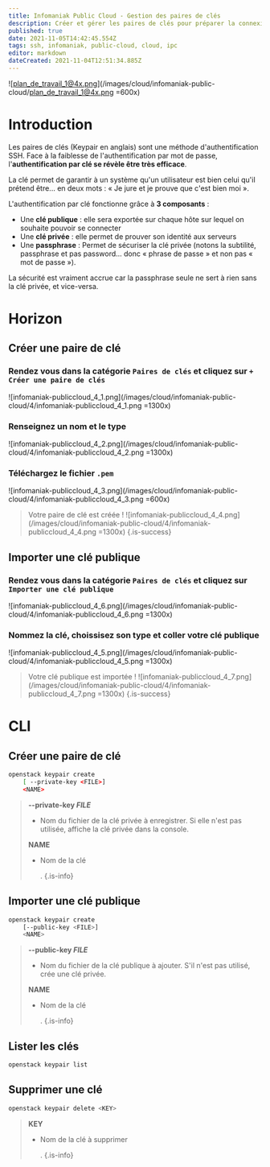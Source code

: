 ```yaml
---
title: Infomaniak Public Cloud - Gestion des paires de clés
description: Créer et gérer les paires de clés pour préparer la connexion SSH
published: true
date: 2021-11-05T14:42:45.554Z
tags: ssh, infomaniak, public-cloud, cloud, ipc
editor: markdown
dateCreated: 2021-11-04T12:51:34.885Z
---
```


![plan_de_travail_1@4x.png](/images/cloud/infomaniak-public-cloud/plan_de_travail_1@4x.png =600x)
# Introduction
Les paires de clés (Keypair en anglais) sont une méthode d'authentification SSH.
Face à la faiblesse de l'authentification par mot de passe, l'**authentification par clé se révèle être très efficace**.

La clé permet de garantir à un système qu'un utilisateur est bien celui qu'il prétend être... en deux mots : « Je jure et je prouve que c'est bien moi ».

L'authentification par clé fonctionne grâce à **3 composants** :
 - Une **clé publique** : elle sera exportée sur chaque hôte sur lequel on souhaite pouvoir se connecter
 - Une **clé privée** : elle permet de prouver son identité aux serveurs
 - Une **passphrase** : Permet de sécuriser la clé privée (notons la subtilité, passphrase et pas password... donc « phrase de passe » et non pas « mot de passe »).

La sécurité est vraiment accrue car la passphrase seule ne sert à rien sans la clé privée, et vice-versa. 
# Horizon
## Créer une paire de clé
### Rendez vous dans la catégorie `Paires de clés` et cliquez sur `+ Créer une paire de clés`
![infomaniak-publiccloud_4_1.png](/images/cloud/infomaniak-public-cloud/4/infomaniak-publiccloud_4_1.png =1300x)
### Renseignez un nom et le type
![infomaniak-publiccloud_4_2.png](/images/cloud/infomaniak-public-cloud/4/infomaniak-publiccloud_4_2.png =1300x)
### Téléchargez le fichier `.pem`
![infomaniak-publiccloud_4_3.png](/images/cloud/infomaniak-public-cloud/4/infomaniak-publiccloud_4_3.png =600x)

> Votre paire de clé est créée !
> ![infomaniak-publiccloud_4_4.png](/images/cloud/infomaniak-public-cloud/4/infomaniak-publiccloud_4_4.png =1300x)
{.is-success}


## Importer une clé publique
### Rendez vous dans la catégorie `Paires de clés` et cliquez sur ` Importer une clé publique`
![infomaniak-publiccloud_4_6.png](/images/cloud/infomaniak-public-cloud/4/infomaniak-publiccloud_4_6.png =1300x)
### Nommez la clé, choissisez son type et coller votre clé publique
![infomaniak-publiccloud_4_5.png](/images/cloud/infomaniak-public-cloud/4/infomaniak-publiccloud_4_5.png =1300x)

> Votre clé publique est importée !
> ![infomaniak-publiccloud_4_7.png](/images/cloud/infomaniak-public-cloud/4/infomaniak-publiccloud_4_7.png =1300x)
{.is-success}

# CLI
## Créer une paire de clé
```bash
openstack keypair create
    [ --private-key <FILE>]
    <NAME>
```

> **--private-key *FILE***
> - Nom du fichier de la clé privée à enregistrer. Si elle n'est pas utilisée, affiche la clé privée dans la console.
>
> **NAME**
> - Nom de la clé
>
> 	.
{.is-info}

## Importer une clé publique
```bash
openstack keypair create
    [--public-key <FILE>]
    <NAME>
```
> **--public-key *FILE***
> - Nom du fichier de la clé publique à ajouter. S'il n'est pas utilisé, crée une clé privée.
>
>
> **NAME**
> - Nom de la clé
>
> 	.
{.is-info}

## Lister les clés
```bash
openstack keypair list
```
## Supprimer une clé
```bash
openstack keypair delete <KEY>
```
> **KEY**
> - Nom de la clé à supprimer
>
> 	.
{.is-info}